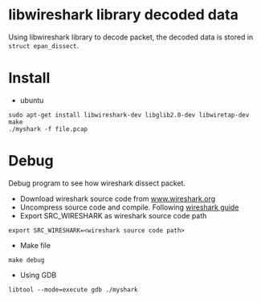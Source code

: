 # libwireshark library decoded data
Using libwireshark library to decode packet, the decoded data is stored in `struct epan_dissect`.

# Install
- ubuntu
```
sudo apt-get install libwireshark-dev libglib2.0-dev libwiretap-dev
make
./myshark -f file.pcap
```

# Debug
Debug program to see how wireshark dissect packet.
- Download wireshark source code from www.wireshark.org
- Uncompress source code and compile. Following [wireshark guide](https://www.wireshark.org/docs/wsug_html/#ChBuildInstallUnixBuild)
- Export SRC_WIRESHARK as wireshark source code path
```
export SRC_WIRESHARK=<wireshark source code path>
```
- Make file
```
make debug
```
- Using GDB
```
libtool --mode=execute gdb ./myshark
```

